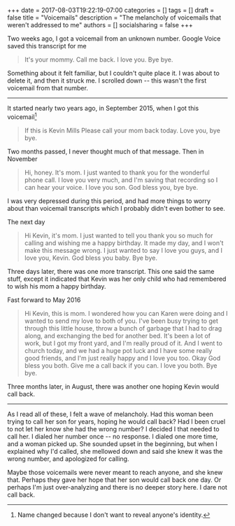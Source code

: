+++
date = 2017-08-03T19:22:19-07:00
categories = []
tags = []
draft = false
title = "Voicemails"
description = "The melancholy of voicemails that weren't addressed to me"
authors = []
socialsharing = false
+++

Two weeks ago, I got a voicemail from an unknown number. Google Voice saved this transcript for me

> It's your mommy. Call me back. I love you. Bye bye.

Something about it felt familiar, but I couldn't quite place it. I was about to delete it, and then it struck me. I scrolled down -- this wasn't the first voicemail from that number.

---

It started nearly two years ago, in September 2015, when I got this voicemail[^1]

> If this is Kevin Mills Please call your mom back today. Love you, bye bye.

Two months passed, I never thought much of that message. Then in November

> Hi, honey. It's mom. I just wanted to thank you for the wonderful phone call. I love you very much, and I'm saving that recording so I can hear your voice. I love you son. God bless you, bye bye.

I was very depressed during this period, and had more things to worry about than voicemail transcripts which I probably didn't even bother to see.

The next day

> Hi Kevin, it's mom. I just wanted to tell you thank you so much for calling and wishing me a happy birthday. It made my day, and I won't make this message wrong. I just wanted to say I love you guys, and I love you, Kevin. God bless you baby. Bye bye.

Three days later, there was one more transcript. This one said the same stuff, except it indicated that Kevin was her only child who had remembered to wish his mom a happy birthday.

Fast forward to May 2016

> Hi Kevin, this is mom. I wondered how you can Karen were doing and I wanted to send my love to both of you. I've been busy trying to get through this little house, throw a bunch of garbage that I had to drag along, and exchanging the bed for another bed. It's been a lot of work, but I got my front yard, and I'm really proud of it. And I went to church today, and we had a huge pot luck and I have some really good friends, and I'm just really happy and I love you too. Okay God bless you both. Give me a call back if you can. I love you both. Bye bye.

Three months later, in August, there was another one hoping Kevin would call back.

---

As I read all of these, I felt a wave of melancholy. Had this woman been trying to call her son for years, hoping he would call back? Had I been cruel to not let her know she had the wrong number? I decided I that needed to call her. I dialed her number once -- no response. I dialed one more time, and a woman picked up. She sounded upset in the beginning, but when I explained why I'd called, she mellowed down and said she knew it was the wrong number, and apologized for calling.

Maybe those voicemails were never meant to reach anyone, and she knew that. Perhaps they gave her hope that her son would call back one day. Or perhaps I'm just over-analyzing and there is no deeper story here. I dare not call back.

[^1]: Name changed because I don't want to reveal anyone's identity.